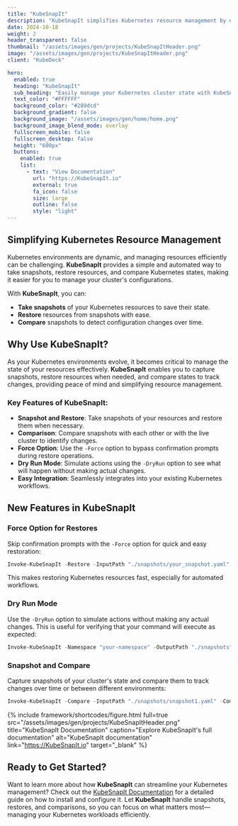 ```yaml
---
title: "KubeSnapIt"
description: "KubeSnapIt simplifies Kubernetes resource management by enabling snapshots, restorations, and comparisons of your cluster state."
date: 2024-10-18
weight: 2
header_transparent: false
thumbnail: "/assets/images/gen/projects/KubeSnapItHeader.png"
image: "/assets/images/gen/projects/KubeSnapItHeader.png"
client: "KubeDeck"

hero:
  enabled: true
  heading: "KubeSnapIt"
  sub_heading: "Easily manage your Kubernetes cluster state with KubeSnapIt. Automate snapshots, restores, and comparisons for streamlined operations."
  text_color: "#FFFFFF"
  background_color: "#289dcd"
  background_gradient: false
  background_image: "/assets/images/gen/home/home.png"
  background_image_blend_mode: overlay
  fullscreen_mobile: false
  fullscreen_desktop: false
  height: "600px"
  buttons:
    enabled: true
    list:
      - text: "View Documentation"
        url: "https://KubeSnapIt.io"
        external: true
        fa_icon: false
        size: large
        outline: false
        style: "light"
---
```


## Simplifying Kubernetes Resource Management

Kubernetes environments are dynamic, and managing resources efficiently can be challenging. **KubeSnapIt** provides a simple and automated way to take snapshots, restore resources, and compare Kubernetes states, making it easier for you to manage your cluster's configurations.

With **KubeSnapIt**, you can:
- **Take snapshots** of your Kubernetes resources to save their state.
- **Restore** resources from snapshots with ease.
- **Compare** snapshots to detect configuration changes over time.
  
## Why Use KubeSnapIt?

As your Kubernetes environments evolve, it becomes critical to manage the state of your resources effectively. **KubeSnapIt** enables you to capture snapshots, restore resources when needed, and compare states to track changes, providing peace of mind and simplifying resource management.

### Key Features of KubeSnapIt:
- **Snapshot and Restore**: Take snapshots of your resources and restore them when necessary.
- **Comparison**: Compare snapshots with each other or with the live cluster to identify changes.
- **Force Option**: Use the `-Force` option to bypass confirmation prompts during restore operations.
- **Dry Run Mode**: Simulate actions using the `-DryRun` option to see what will happen without making actual changes.
- **Easy Integration**: Seamlessly integrates into your existing Kubernetes workflows.

## New Features in KubeSnapIt

### Force Option for Restores
Skip confirmation prompts with the `-Force` option for quick and easy restoration:

```powershell
Invoke-KubeSnapIt -Restore -InputPath "./snapshots/your_snapshot.yaml" -Force
```

This makes restoring Kubernetes resources fast, especially for automated workflows.

### Dry Run Mode
Use the `-DryRun` option to simulate actions without making any actual changes. This is useful for verifying that your command will execute as expected:

```powershell
Invoke-KubeSnapIt -Namespace "your-namespace" -OutputPath "./snapshots" -DryRun
```

### Snapshot and Compare
Capture snapshots of your cluster's state and compare them to track changes over time or between different environments:

```powershell
Invoke-KubeSnapIt -Compare -InputPath "./snapshots/snapshot1.yaml" -ComparePath "./snapshots/snapshot2.yaml"
```

{% include framework/shortcodes/figure.html full=true src="/assets/images/gen/projects/KubeSnapItHeader.png" title="KubeSnapIt Documentation" caption="Explore KubeSnapIt's full documentation" alt="KubeSnapIt documentation" link="https://KubeSnapIt.io" target="_blank" %}

## Ready to Get Started?

Want to learn more about how **KubeSnapIt** can streamline your Kubernetes management? Check out the [KubeSnapIt Documentation](https://KubeSnapIt.io) for a detailed guide on how to install and configure it. Let **KubeSnapIt** handle snapshots, restores, and comparisons, so you can focus on what matters most—managing your Kubernetes workloads efficiently.
